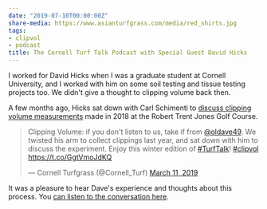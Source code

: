 ```yaml
---
date: "2019-07-10T00:00:00Z"
share-media: https://www.asianturfgrass.com/media/red_shirts.jpg
tags:
- clipvol
- podcast
title: The Cornell Turf Talk Podcast with Special Guest David Hicks
---
```


I worked for David Hicks when I was a graduate student at Cornell University, and I worked with him on some soil testing and tissue testing projects too. We didn't give a thought to clipping volume back then. 

A few months ago, Hicks sat down with Carl Schimenti to [discuss clipping volume measurements](https://twitter.com/Cornell_Turf/status/1105075497271205888) made in 2018 at the Robert Trent Jones Golf Course.

<blockquote class="twitter-tweet" data-lang="en"><p lang="en" dir="ltr">Clipping Volume: if you don&#39;t listen to us, take if from <a href="https://twitter.com/oldave49?ref_src=twsrc%5Etfw">@oldave49</a>. We twisted his arm to collect clippings last year, and sat down with him to discuss the experiment. Enjoy this winter edition of <a href="https://twitter.com/hashtag/TurfTalk?src=hash&amp;ref_src=twsrc%5Etfw">#TurfTalk</a>! <a href="https://twitter.com/hashtag/clipvol?src=hash&amp;ref_src=twsrc%5Etfw">#clipvol</a> <a href="https://t.co/GgtVmoJdKQ">https://t.co/GgtVmoJdKQ</a></p>&mdash; Cornell Turfgrass (@Cornell_Turf) <a href="https://twitter.com/Cornell_Turf/status/1105075497271205888?ref_src=twsrc%5Etfw">March 11, 2019</a></blockquote>
<script async src="https://platform.twitter.com/widgets.js" charset="utf-8"></script>

It was a pleasure to hear Dave's experience and thoughts about this process. You [can listen to the conversation here](http://www.hort.cornell.edu/turf/podcast/turf-talk20190310.mp3).
